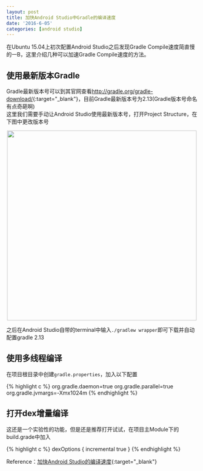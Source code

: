 ```yaml
---
layout: post
title: 加快Android Studio中Gradle的编译速度
date: '2016-6-05'
categories: [android studio]
---
```


在Ubuntu 15.04上初次配置Android Studio之后发现Gradle Compile速度简直慢的一B，这里介绍几种可以加速Gradle Compile速度的方法。

## 使用最新版本Gradle

Gradle最新版本号可以到其官网查看<http://gradle.org/gradle-download/>{:target="_blank"}，目前Gradle最新版本号为2.13(Gradle版本号命名有点奇葩啊)<br>
这里我们需要手动让Android Studio使用最新版本号，打开Project Structure，在下图中更改版本号

<div class="image-wrapper" style="text-align: center">
  <img src="http://odyloipwl.bkt.clouddn.com/post/2016-06-05/projectstructure.png" width="500px">
</div>

之后在Android Studio自带的terminal中输入`./gradlew wrapper`即可下载并自动配置gradle 2.13

## 使用多线程编译

在项目根目录中创建`gradle.properties`，加入以下配置

{% highlight c %} org.gradle.daemon=true org.gradle.parallel=true org.gradle.jvmargs=-Xmx1024m {% endhighlight %}

## 打开dex增量编译

这还是一个实验性的功能，但是还是推荐打开试试，在项目主Module下的build.grade中加入

{% highlight c %} dexOptions { incremental true } {% endhighlight %}

Reference：[加快Android Studio的编译速度](https://www.aswifter.com/2015/06/14/boost-android-studio/){:target="_blank"}
